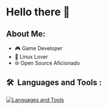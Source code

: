 # Hello there 👋

## About Me:
- 🎮 Game Developer
- 🐧 Linux Lover
- 🌐 Open Source Aficionado

## 🛠 &nbsp;Languages and Tools :
[![Languages and Tools](https://skillicons.dev/icons?i=go,ts,cs,rust,js,ruby,cpp,godot,php,symfony,lua,linux,docker,azure,neovim,vim)](https://skillicons.dev)
